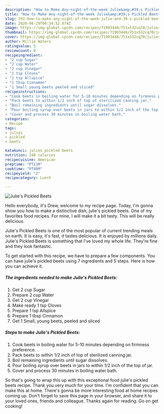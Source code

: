```yaml
---
description: "How to Make Any-night-of-the-week Julie&amp;#39;s Pickled Beets"
title: "How to Make Any-night-of-the-week Julie&amp;#39;s Pickled Beets"
slug: 293-how-to-make-any-night-of-the-week-julie-and-39-s-pickled-beets
date: 2020-06-29T00:34:52.874Z
image: https://img-global.cpcdn.com/recipes/71903448/751x532cq70/julies-pickled-beets-recipe-main-photo.jpg
thumbnail: https://img-global.cpcdn.com/recipes/71903448/751x532cq70/julies-pickled-beets-recipe-main-photo.jpg
cover: https://img-global.cpcdn.com/recipes/71903448/751x532cq70/julies-pickled-beets-recipe-main-photo.jpg
author: Millie Waters
ratingvalue: 5
reviewcount: 8
recipeingredient:
- "2 cup Sugar"
- "2 cup Water"
- "2 cup Vinegar"
- "1 tsp Cloves"
- "1 tsp Allspice"
- "1 tbsp Cinnamon"
- "1 Small young beets peeled and sliced"
recipeinstructions:
- "Cook beets in boiling water for 5-10 minutes depending on firmness preference."
- "Pack beets to within 1/2 inch of top of sterilized canning jar."
- "Boil remaining ingredients until sugar dissolves."
- "Pour boiling syrup over beets in jars to within 1/2 inch of the top of jar."
- "Cover and process 30 minutes in boiling water bath."
categories:
- Recipe
tags:
- julies
- pickled
- beets

katakunci: julies pickled beets 
nutrition: 248 calories
recipecuisine: American
preptime: "PT11M"
cooktime: "PT40M"
recipeyield: "2"
recipecategory: Lunch

---
```



![Julie&#39;s Pickled Beets](https://img-global.cpcdn.com/recipes/71903448/751x532cq70/julies-pickled-beets-recipe-main-photo.jpg)

Hello everybody, it's Drew, welcome to my recipe page. Today, I'm gonna show you how to make a distinctive dish, julie&#39;s pickled beets. One of my favorites food recipes. For mine, I will make it a bit tasty. This will be really delicious.



Julie&#39;s Pickled Beets is one of the most popular of current trending meals on earth. It is easy, it's fast, it tastes delicious. It is enjoyed by millions daily. Julie&#39;s Pickled Beets is something that I've loved my whole life. They're fine and they look fantastic.


To get started with this recipe, we have to prepare a few components. You can have julie&#39;s pickled beets using 7 ingredients and 5 steps. Here is how you can achieve it.

<!--inarticleads1-->

##### The ingredients needed to make Julie&#39;s Pickled Beets:

1. Get 2 cup Sugar
1. Prepare 2 cup Water
1. Get 2 cup Vinegar
1. Make ready 1 tsp Cloves
1. Prepare 1 tsp Allspice
1. Prepare 1 tbsp Cinnamon
1. Get 1 Small, young beets, peeled and sliced




<!--inarticleads2-->

##### Steps to make Julie&#39;s Pickled Beets:

1. Cook beets in boiling water for 5-10 minutes depending on firmness preference.
1. Pack beets to within 1/2 inch of top of sterilized canning jar.
1. Boil remaining ingredients until sugar dissolves.
1. Pour boiling syrup over beets in jars to within 1/2 inch of the top of jar.
1. Cover and process 30 minutes in boiling water bath.




So that's going to wrap this up with this exceptional food julie&#39;s pickled beets recipe. Thank you very much for your time. I'm confident that you can make this at home. There's gonna be more interesting food at home recipes coming up. Don't forget to save this page in your browser, and share it to your loved ones, friends and colleague. Thanks again for reading. Go on get cooking!

